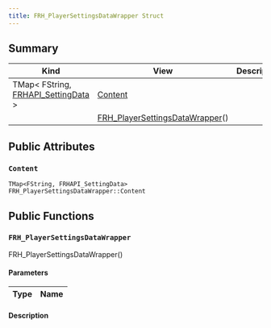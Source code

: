 ```yaml
---
title: FRH_PlayerSettingsDataWrapper Struct
---
```



## Summary
| Kind | View | Description |
|------|------|-------------|
|TMap< FString, [FRHAPI_SettingData](/unreal-plugins/all/structfrhapi__settingdata/#structFRHAPI__SettingData) >|[Content](/unreal-plugins/all/structfrh__playersettingsdatawrapper/#structFRH__PlayerSettingsDataWrapper_1a69057d5d2b7a33164aab3552c5fa0bea)||
||[FRH_PlayerSettingsDataWrapper](/unreal-plugins/all/structfrh__playersettingsdatawrapper/#structFRH__PlayerSettingsDataWrapper_1aad00b64deb2880f3ce639d40cbd92bef)()||
## Public Attributes



### `Content` <a id="structFRH__PlayerSettingsDataWrapper_1a69057d5d2b7a33164aab3552c5fa0bea"></a>

`TMap<FString, FRHAPI_SettingData> FRH_PlayerSettingsDataWrapper::Content`







## Public Functions



### `FRH_PlayerSettingsDataWrapper` <a id="structFRH__PlayerSettingsDataWrapper_1aad00b64deb2880f3ce639d40cbd92bef"></a>

 FRH_PlayerSettingsDataWrapper()

#### Parameters

| Type | Name |
|------|------|

#### Description







